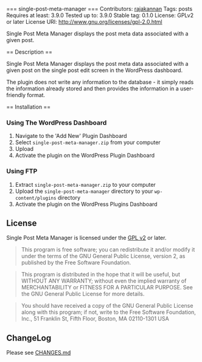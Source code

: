 === single-post-meta-manager ===
Contributors: [ rajakannan](http://rajakannan.com/)
Tags: posts
Requires at least: 3.9.0
Tested up to: 3.9.0
Stable tag: 0.1.0
License: GPLv2 or later
License URI: http://www.gnu.org/licenses/gpl-2.0.html


Single Post Meta Manager displays the post meta data associated with a given post.

== Description ==

Single Post Meta Manager displays the post meta data associated with a given post on the single post edit screen in the WordPress dashboard.

The plugin does not write any information to the database - it simply reads the information already stored and then provides the information in a user-friendly format.

== Installation ==

### Using The WordPress Dashboard

1. Navigate to the 'Add New' Plugin Dashboard
2. Select `single-post-meta-manager.zip` from your computer
3. Upload
4. Activate the plugin on the WordPress Plugin Dashboard

### Using FTP

1. Extract `single-post-meta-manager.zip` to your computer
2. Upload the `single-post-meta-manager` directory to your `wp-content/plugins` directory
3. Activate the plugin on the WordPress Plugins Dashboard

## License

Single Post Meta Manager is licensed under the [GPL v2](LICENSE.txt) or later.

> This program is free software; you can redistribute it and/or modify
it under the terms of the GNU General Public License, version 2, as
published by the Free Software Foundation.

> This program is distributed in the hope that it will be useful,
but WITHOUT ANY WARRANTY; without even the implied warranty of
MERCHANTABILITY or FITNESS FOR A PARTICULAR PURPOSE.  See the
GNU General Public License for more details.

> You should have received a copy of the GNU General Public License
along with this program; if not, write to the Free Software
Foundation, Inc., 51 Franklin St, Fifth Floor, Boston, MA  02110-1301  USA

## ChangeLog

Please see [CHANGES.md](CHANGES.md)
